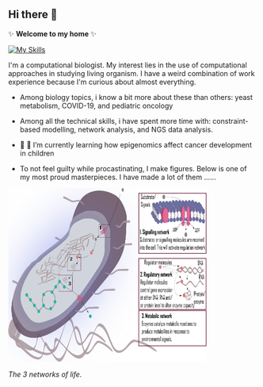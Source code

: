 ## Hi there 👋


 ✨ **Welcome to my home** ✨ 
 
[![My Skills](https://skillicons.dev/icons?i=anaconda,bash,git,github,gitlab,latex,linux,matlab,py,r,sublime,ubuntu,vscode)](https://skillicons.dev)

I'm a computational biologist. My interest lies in the use of computational approaches in studying living organism. 
I have a weird combination of work experience because I'm curious about almost everything.

- Among biology topics, i know a bit more about these than others: yeast metabolism, COVID-19, and pediatric oncology
- Among all the technical skills, i have spent more time with: constraint-based modelling, network analysis, and NGS data analysis.  
-  🔭 🌱 I’m currently learning how epigenomics affect cancer development in children 

- To not feel guilty while procastinating, I make figures. Below is one of my most proud masterpieces. I have made a lot of them ......
  

  <p>
<img src="https://github.com/nhungpham1707/nhungpham1707/blob/main/3networks.png" width="400" height="350" alt>
</p>
<p>
    <em>The 3 networks of life<em>.
        </p>
